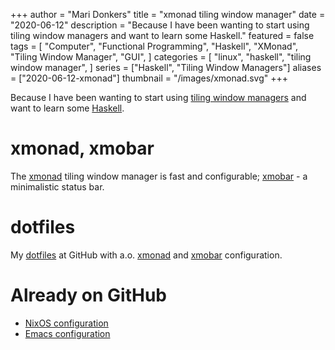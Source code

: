 +++
author = "Mari Donkers"
title = "xmonad tiling window manager"
date = "2020-06-12"
description = "Because I have been wanting to start using tiling window managers and want to learn some Haskell."
featured = false
tags = [
    "Computer",
    "Functional Programming",
    "Haskell",
    "XMonad",
    "Tiling Window Manager",
    "GUI",
]
categories = [
    "linux",
    "haskell",
    "tiling window manager",
]
series = ["Haskell", "Tiling Window Managers"]
aliases = ["2020-06-12-xmonad"]
thumbnail = "/images/xmonad.svg"
+++

Because I have been wanting to start using [tiling window managers](https://en.wikipedia.org/wiki/Tiling_window_manager) and want to learn some [Haskell](https://www.haskell.org/).
<!--more-->

# xmonad, xmobar

The [xmonad](https://xmonad.org/) tiling window manager is fast and configurable; [xmobar](https://xmobar.org/) - a minimalistic status bar.

# dotfiles

My [dotfiles](https://github.com/maridonkers/dotfiles) at GitHub with a.o. [xmonad](https://github.com/maridonkers/dotfiles/tree/master/xmonadconfig) and [xmobar](https://github.com/maridonkers/dotfiles/tree/master/.config/xmobar) configuration.

# Already on GitHub

- [NixOS configuration](https://github.com/maridonkers/nixos-configuration)
- [Emacs configuration](https://github.com/maridonkers/emacs-config)
